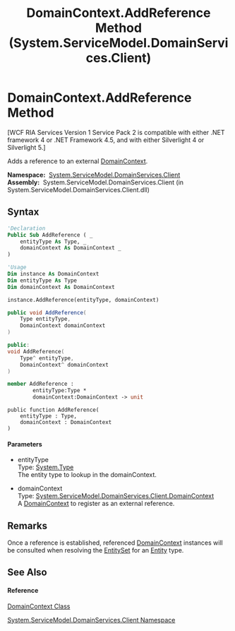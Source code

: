 ﻿---
title: DomainContext.AddReference Method  (System.ServiceModel.DomainServices.Client)
TOCTitle: AddReference Method
ms:assetid: M:System.ServiceModel.DomainServices.Client.DomainContext.AddReference(System.Type,System.ServiceModel.DomainServices.Client.DomainContext)
ms:mtpsurl: https://msdn.microsoft.com/en-us/library/system.servicemodel.domainservices.client.domaincontext.addreference(v=VS.91)
ms:contentKeyID: 28754534
ms.date: 01/27/2012
mtps_version: v=VS.91
f1_keywords:
- System.ServiceModel.DomainServices.Client.DomainContext.AddReference
dev_langs:
- CSharp
- JScript
- VB
- FSharp
- c++
api_location:
- System.ServiceModel.DomainServices.Client.dll
api_name:
- System.ServiceModel.DomainServices.Client.DomainContext.AddReference
api_type:
- Managed
topic_type:
- apiref
- kbSyntax
product_family_name: VS
ROBOTS: INDEX,FOLLOW
---

# DomainContext.AddReference Method

\[WCF RIA Services Version 1 Service Pack 2 is compatible with either .NET framework 4 or .NET Framework 4.5, and with either Silverlight 4 or Silverlight 5.\]

Adds a reference to an external [DomainContext](ff422732\(v=vs.91\).md).

**Namespace:**  [System.ServiceModel.DomainServices.Client](ff422479\(v=vs.91\).md)  
**Assembly:**  System.ServiceModel.DomainServices.Client (in System.ServiceModel.DomainServices.Client.dll)

## Syntax

``` vb
'Declaration
Public Sub AddReference ( _
    entityType As Type, _
    domainContext As DomainContext _
)
```

``` vb
'Usage
Dim instance As DomainContext
Dim entityType As Type
Dim domainContext As DomainContext

instance.AddReference(entityType, domainContext)
```

``` csharp
public void AddReference(
    Type entityType,
    DomainContext domainContext
)
```

``` c++
public:
void AddReference(
    Type^ entityType, 
    DomainContext^ domainContext
)
```

``` fsharp
member AddReference : 
        entityType:Type * 
        domainContext:DomainContext -> unit 
```

``` jscript
public function AddReference(
    entityType : Type, 
    domainContext : DomainContext
)
```

#### Parameters

  - entityType  
    Type: [System.Type](https://msdn.microsoft.com/en-us/library/42892f65)  
    The entity type to lookup in the domainContext.  

<!-- end list -->

  - domainContext  
    Type: [System.ServiceModel.DomainServices.Client.DomainContext](ff422732\(v=vs.91\).md)  
    A [DomainContext](ff422732\(v=vs.91\).md) to register as an external reference.  

## Remarks

Once a reference is established, referenced [DomainContext](ff422732\(v=vs.91\).md) instances will be consulted when resolving the [EntitySet](ff423164\(v=vs.91\).md) for an [Entity](ff422907\(v=vs.91\).md) type.

## See Also

#### Reference

[DomainContext Class](ff422732\(v=vs.91\).md)

[System.ServiceModel.DomainServices.Client Namespace](ff422479\(v=vs.91\).md)


